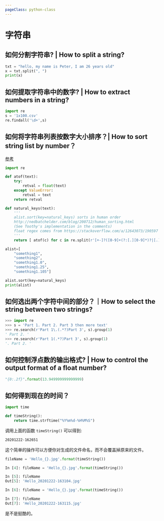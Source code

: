 ```yaml
---
pageClass: python-class
---
```



# 字符串
## 如何分割字符串? | How to split a string?
``` python
txt = "hello, my name is Peter, I am 26 years old"
x = txt.split(", ")
print(x)
```

## 如何提取字符串中的数字? | How to extract numbers in a string?
```python
import re
s = '1x100.csv'
re.findall('\d+',s)
```

## 如何将字符串列表按数字大小排序？| How to sort string list by number？
[参考](https://stackoverflow.com/questions/5967500/how-to-correctly-sort-a-string-with-a-number-inside)
```python
import re

def atof(text):
    try:
        retval = float(text)
    except ValueError:
        retval = text
    return retval

def natural_keys(text):
    '''
    alist.sort(key=natural_keys) sorts in human order
    http://nedbatchelder.com/blog/200712/human_sorting.html
    (See Toothy's implementation in the comments)
    float regex comes from https://stackoverflow.com/a/12643073/190597
    '''
    return [ atof(c) for c in re.split(r'[+-]?([0-9]+(?:[.][0-9]*)?|[.][0-9]+)', text) ]

alist=[
    "something1",
    "something2",
    "something1.0",
    "something1.25",
    "something1.105"]

alist.sort(key=natural_keys)
print(alist)
```

## 如何选出两个字符中间的部分？｜How to select the string between two strings?
```python
>>> import re
>>> s = 'Part 1. Part 2. Part 3 then more text'
>>> re.search(r'Part 1\.(.*?)Part 3', s).group(1)
' Part 2. '
>>> re.search(r'Part 1(.*?)Part 3', s).group(1)
'. Part 2. '
```

## 如何控制浮点数的输出格式? | How to control the output format of a float number?
``` python
"{0:.2f}".format(13.949999999999999)
```

## 如何得到现在的时间？
```python
import time

def timeString():
    return time.strftime("%Y%m%d-%H%M%S")
```

调用上面的函数 `timeString()` 可以得到:
```bash
20201222-162651
```

这个简单的操作可以方便你对生成的文件命名，而不会覆盖掉原来的文件。

```python
fileName = 'Hello_{}.jpg'.format(timeString())
```

```python
In [4]: fileName = 'Hello_{}.jpg'.format(timeString())

In [5]: fileName
Out[5]: 'Hello_20201222-163104.jpg'

In [6]: fileName = 'Hello_{}.jpg'.format(timeString())

In [7]: fileName
Out[7]: 'Hello_20201222-163115.jpg'
```

是不是挺酷的。

